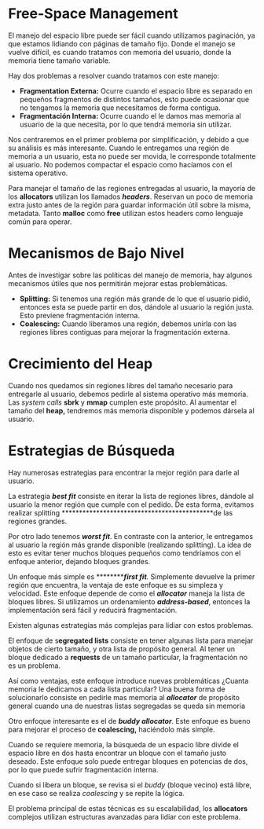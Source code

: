 # Free-Space Management

El manejo del espacio libre puede ser fácil cuando utilizamos paginación, ya que estamos lidiando con páginas de tamaño fijo. Donde el manejo se vuelve difícil, es cuando tratamos con memoria del usuario, donde la memoria tiene tamaño variable.

Hay dos problemas a resolver cuando tratamos con este manejo:

- **********************************************Fragmentation Externa:********************************************** Ocurre cuando el espacio libre es separado en pequeños fragmentos de distintos tamaños, esto puede ocasionar que no tengamos la memoria que necesitamos de forma contigua.
- ********************************************Fragmentación Interna:******************************************** Ocurre cuando el le damos mas memoria al usuario de la que necesita, por lo que tendrá memoria sin utilizar.

Nos centraremos en el primer problema por simplificación, y debido a que su análisis es más interesante.
Cuando le entregamos una región de memoria a un usuario, esta no puede ser movida, le corresponde totalmente al usuario. No podemos compactar el espacio como hacíamos con el sistema operativo.

Para manejar el tamaño de las regiones entregadas al usuario, la mayoría de los **********allocators********** utilizan los llamados *******headers*******. Reservan un poco de memoria extra justo antes de la región para guardar información útil sobre la misma, metadata. Tanto ******malloc****** como ****free**** utilizan estos headers como lenguaje común para operar.

# Mecanismos de Bajo Nivel

Antes de investigar sobre las políticas del manejo de memoria, hay algunos mecanismos útiles que nos permitirán mejorar estas problemáticas.

- **********************Splitting:********************** Si tenemos una región más grande de lo que el usuario pidió, entonces esta se puede partir en dos, dándole al usuario la región justa. Esto previene fragmentación interna.
- ************************Coalescing:************************ Cuando liberamos una región, debemos unirla con las regiones libres contiguas para mejorar la fragmentación externa.

# Crecimiento del Heap

Cuando nos quedamos sin regiones libres del tamaño necesario para entregarle al usuario, debemos pedirle al sistema operativo más memoria. Las *system calls* ******sbrk****** y ******mmap****** cumplen este propósito. Al aumentar el tamaño del ****heap,**** tendremos más memoria disponible y podemos dársela al usuario.

# Estrategias de Búsqueda

Hay numerosas estrategias para encontrar la mejor región para darle al usuario.

La estrategia *****************best fit***************** consiste en iterar la lista de regiones libres, dándole al usuario la menor región que cumple con el pedido. De esta forma, evitamos realizar splitting ********************************************de las regiones grandes.

Por otro lado tenemos *******************worst fit*******************. En contraste con la anterior, le entregamos al usuario la región más grande disponible (realizando splitting). La idea de esto es evitar tener muchos bloques pequeños como tendríamos con el enfoque anterior, dejando bloques grandes.

Un enfoque más simple es ***************************first fit******************.* Simplemente devuelve la primer región que encuentra, la ventaja de este enfoque es su simpleza y velocidad. Este enfoque depende de como el *********allocator********* maneja la lista de bloques libres. Si utilizamos un ordenamiento *************address-based*************, entonces la implementación será fácil y reducirá fragmentación.

Existen algunas estrategias más complejas para lidiar con estos problemas. 

El enfoque de s********************************egregated lists******************************** consiste en tener algunas lista para manejar objetos de cierto tamaño, y otra lista de propósito general. Al tener un bloque dedicado a ********requests******** de un tamaño particular, la fragmentación no es un problema. 

Así como ventajas, este enfoque introduce nuevas problemáticas ¿Cuanta memoria le dedicamos a cada lista particular? Una buena forma de solucionarlo consiste en pedirle mas memoria al *********allocator********* de propósito general cuando una de nuestras listas segregadas se queda sin memoria

Otro enfoque interesante es el de ***************************************buddy allocator***************************************. Este enfoque es bueno para mejorar el proceso de ************coalescing,************ haciéndolo más simple. 

Cuando se requiere memoria, la búsqueda de un espacio libre divide el espacio libre en dos hasta encontrar un bloque con el tamaño justo deseado. Este enfoque solo puede entregar bloques en potencias de dos, por lo que puede sufrir fragmentación interna.

Cuando si libera un bloque, se revisa si el *buddy* (bloque vecino) está libre, en ese caso se realiza *coalescing* y se repite la lógica.

El problema principal de estas técnicas es su escalabilidad, los **********allocators********** complejos utilizan estructuras avanzadas para lidiar con este problema.